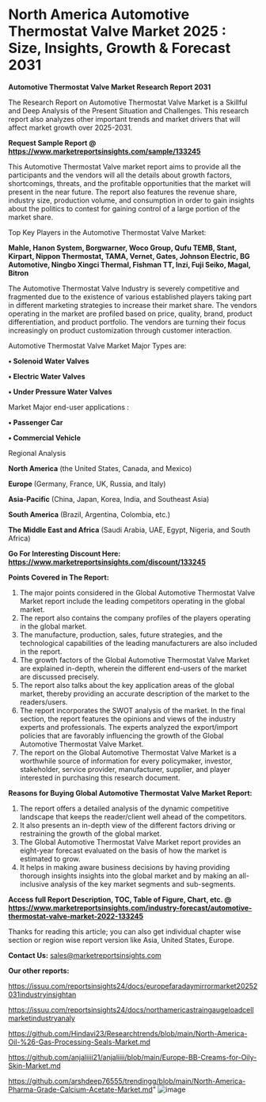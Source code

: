 # North America Automotive Thermostat Valve Market 2025 : Size, Insights, Growth & Forecast 2031

<strong>Automotive Thermostat Valve Market Research Report 2031</strong>

The Research Report on Automotive Thermostat Valve Market is a Skillful and Deep Analysis of the Present Situation and Challenges. This research report also analyzes other important trends and market drivers that will affect market growth over 2025-2031.

<strong>Request Sample Report @ <a href=https://www.marketreportsinsights.com/sample/133245>https://www.marketreportsinsights.com/sample/133245</a></strong>

This Automotive Thermostat Valve market report aims to provide all the participants and the vendors will all the details about growth factors, shortcomings, threats, and the profitable opportunities that the market will present in the near future. The report also features the revenue share, industry size, production volume, and consumption in order to gain insights about the politics to contest for gaining control of a large portion of the market share.

Top Key Players in the Automotive Thermostat Valve Market:

<strong>Mahle, Hanon System, Borgwarner, Woco Group, Qufu TEMB, Stant, Kirpart, Nippon Thermostat, TAMA, Vernet, Gates, Johnson Electric, BG Automotive, Ningbo Xingci Thermal, Fishman TT, Inzi, Fuji Seiko, Magal, Bitron</strong>

The Automotive Thermostat Valve Industry is severely competitive and fragmented due to the existence of various established players taking part in different marketing strategies to increase their market share. The vendors operating in the market are profiled based on price, quality, brand, product differentiation, and product portfolio. The vendors are turning their focus increasingly on product customization through customer interaction.

Automotive Thermostat Valve Market Major Types are:

<strong>• Solenoid Water Valves

• Electric Water Valves

• Under Pressure Water Valves</strong>

Market Major end-user applications :

<strong>• Passenger Car

• Commercial Vehicle</strong>

Regional Analysis

</u><strong><b>North America</b></strong> (the United States, Canada, and Mexico)

<strong><b>Europe </b></strong>(Germany, France, UK, Russia, and Italy)

<strong><b>Asia-Pacific</b></strong> (China, Japan, Korea, India, and Southeast Asia)

<strong><b>South America</b></strong> (Brazil, Argentina, Colombia, etc.)

<strong><b>The Middle East and Africa</b></strong> (Saudi Arabia, UAE, Egypt, Nigeria, and South Africa)

<strong>Go For Interesting Discount Here: <a href=https://www.marketreportsinsights.com/discount/133245>https://www.marketreportsinsights.com/discount/133245</a></strong>

<strong>Points Covered in The Report:</strong>
<ol>
  <li>The major points considered in the Global Automotive Thermostat Valve Market report include the leading competitors operating in the global market.</li>
  <li>The report also contains the company profiles of the players operating in the global market.</li>
  <li>The manufacture, production, sales, future strategies, and the technological capabilities of the leading manufacturers are also included in the report.</li>
  <li>The growth factors of the Global Automotive Thermostat Valve Market are explained in-depth, wherein the different end-users of the market are discussed precisely.</li>
  <li>The report also talks about the key application areas of the global market, thereby providing an accurate description of the market to the readers/users.</li>
  <li>The report incorporates the SWOT analysis of the market. In the final section, the report features the opinions and views of the industry experts and professionals. The experts analyzed the export/import policies that are favorably influencing the growth of the Global Automotive Thermostat Valve Market.</li>
  <li>The report on the Global Automotive Thermostat Valve Market is a worthwhile source of information for every policymaker, investor, stakeholder, service provider, manufacturer, supplier, and player interested in purchasing this research document.</li>
</ol>
<strong>Reasons for Buying Global Automotive Thermostat Valve Market Report:</strong>

<ol>
  <li>The report offers a detailed analysis of the dynamic competitive landscape that keeps the reader/client well ahead of the competitors.</li>
  <li>It also presents an in-depth view of the different factors driving or restraining the growth of the global market.</li>
  <li>The Global Automotive Thermostat Valve Market report provides an eight-year forecast evaluated on the basis of how the market is estimated to grow.</li>
  <li>It helps in making aware business decisions by having providing thorough insights insights into the global market and by making an all-inclusive analysis of the key market segments and sub-segments.</li>
</ol>
<strong>Access full Report Description, TOC, Table of Figure, Chart, etc. @ <a href=https://www.marketreportsinsights.com/industry-forecast/automotive-thermostat-valve-market-2022-133245>https://www.marketreportsinsights.com/industry-forecast/automotive-thermostat-valve-market-2022-133245</a></strong>


Thanks for reading this article; you can also get individual chapter wise section or region wise report version like Asia, United States, Europe.

<strong>Contact Us:</strong>
sales@marketreportsinsights.com

<strong>Our other reports:</strong>

<a href=https://issuu.com/reportsinsights24/docs/europefaradaymirrormarket20252031industryinsightan>https://issuu.com/reportsinsights24/docs/europefaradaymirrormarket20252031industryinsightan</a>

<a href=https://issuu.com/reportsinsights24/docs/northamericastraingaugeloadcellmarketindustryanaly>https://issuu.com/reportsinsights24/docs/northamericastraingaugeloadcellmarketindustryanaly</a>

<a href=https://github.com/Hindavi23/Researchtrends/blob/main/North-America-Oil-%26-Gas-Processing-Seals-Market.md>https://github.com/Hindavi23/Researchtrends/blob/main/North-America-Oil-%26-Gas-Processing-Seals-Market.md</a>

<a href=https://github.com/anjaliiii21/anjaliiii/blob/main/Europe-BB-Creams-for-Oily-Skin-Market.md>https://github.com/anjaliiii21/anjaliiii/blob/main/Europe-BB-Creams-for-Oily-Skin-Market.md</a>

<a href=https://github.com/arshdeep76555/trendingg/blob/main/North-America-Pharma-Grade-Calcium-Acetate-Market.md>https://github.com/arshdeep76555/trendingg/blob/main/North-America-Pharma-Grade-Calcium-Acetate-Market.md</a>"
![image](https://github.com/user-attachments/assets/7eca9b02-3871-42d8-9390-f45fe23b7176)

